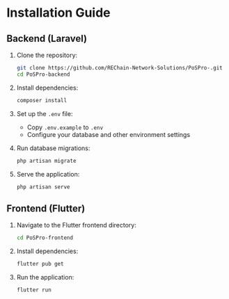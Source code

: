 # Installation Guide

## Backend (Laravel)
1. Clone the repository:
   ```bash
   git clone https://github.com/REChain-Network-Solutions/PoSPro-.git
   cd PoSPro-backend
   ```

2. Install dependencies:
   ```bash
   composer install
   ```

3. Set up the `.env` file:
   - Copy `.env.example` to `.env`
   - Configure your database and other environment settings

4. Run database migrations:
   ```bash
   php artisan migrate
   ```

5. Serve the application:
   ```bash
   php artisan serve
   ```

## Frontend (Flutter)
1. Navigate to the Flutter frontend directory:
   ```bash
   cd PoSPro-frontend
   ```

2. Install dependencies:
   ```bash
   flutter pub get
   ```

3. Run the application:
   ```bash
   flutter run
   ```
